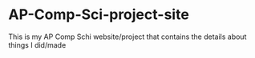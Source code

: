 # AP-Comp-Sci-project-site
This is my AP Comp Schi website/project that contains the details about things I did/made 
